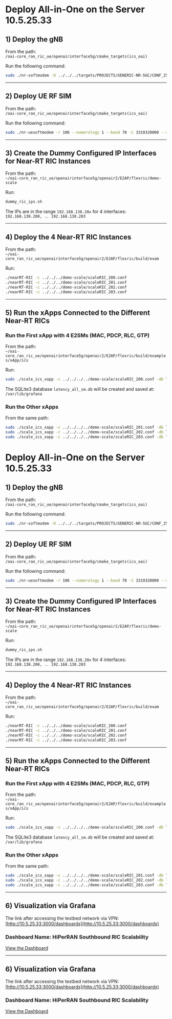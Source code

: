 # Deploy All-in-One on the Server 10.5.25.33

## 1) Deploy the gNB  

From the path:  
`/oai-core_ran_ric_ue/openairinterface5g/cmake_targets(ics_oai)`

Run the following command:

```sh
sudo ./nr-softmodem -O ../../../targets/PROJECTS/GENERIC-NR-5GC/CONF_25-33/gnb_scale_nr_ric.conf --rfsimulator.serveraddr server --rfsim --sa --gNBs.[0].min_rxtxtime 6
```

---

## 2) Deploy UE RF SIM  

From the path:  
`/oai-core_ran_ric_ue/openairinterface5g/cmake_targets(ics_oai)`

Run the following command:

```sh
sudo ./nr-uesoftmodem -r 106 --numerology 1 --band 78 -C 3319320000 --ssb 192 --rfsim --rfsimulator.serveraddr 127.0.0.1 --sa  -O  ../../../targets/PROJECTS/GENERIC-NR-5GC/CONF_25-33/ue_ics_core.conf
```

---

## 3) Create the Dummy Configured IP Interfaces for Near-RT RIC Instances  

From the path:  
`~/oai-core_ran_ric_ue/openairinterface5g/openair2/E2AP/flexric/demo-scale`

Run:

```sh
dummy_ric_ips.sh
```

The IPs are in the range `192.168.130.20x` for 4 interfaces:  
`192.168.130.200, .. 192.168.130.203`

---

## 4) Deploy the 4 Near-RT RIC Instances  

From the path:  
`~/oai-core_ran_ric_ue/openairinterface5g/openair2/E2AP/flexric/build/exam`

Run:

```sh
./nearRT-RIC -c ../../../demo-scale/scaleRIC_200.conf
./nearRT-RIC -c ../../../demo-scale/scaleRIC_201.conf
./nearRT-RIC -c ../../../demo-scale/scaleRIC_202.conf
./nearRT-RIC -c ../../../demo-scale/scaleRIC_203.conf
```

---

## 5) Run the xApps Connected to the Different Near-RT RICs  

### Run the First xApp with 4 E2SMs (MAC, PDCP, RLC, GTP)  

From the path:  
`~/oai-core_ran_ric_ue/openairinterface5g/openair2/E2AP/flexric/build/examples/xApp/ics`

Run:

```sh
sudo ./scale_ics_xapp -c ../../../../demo-scale/scaleRIC_200.conf -db latency_all_sm.db -sm all
```

The SQLite3 database `latency_all_sm.db` will be created and saved at:  
`/var/lib/grafana`

### Run the Other xApps  

From the same path:

```sh
sudo ./scale_ics_xapp -c ../../../../demo-scale/scaleRIC_201.conf -db latency_mac_sm.db -sm all
sudo ./scale_ics_xapp -c ../../../../demo-scale/scaleRIC_202.conf -db latency_rlc_sm.db -sm all
sudo ./scale_ics_xapp -c ../../../../demo-scale/scaleRIC_203.conf -db latency_pdcp_sm.db -sm all
```
# Deploy All-in-One on the Server 10.5.25.33

## 1) Deploy the gNB  

From the path:  
`/oai-core_ran_ric_ue/openairinterface5g/cmake_targets(ics_oai)`

Run the following command:

```sh
sudo ./nr-softmodem -O ../../../targets/PROJECTS/GENERIC-NR-5GC/CONF_25-33/gnb_scale_nr_ric.conf --rfsimulator.serveraddr server --rfsim --sa --gNBs.[0].min_rxtxtime 6
```

---

## 2) Deploy UE RF SIM  

From the path:  
`/oai-core_ran_ric_ue/openairinterface5g/cmake_targets(ics_oai)`

Run the following command:

```sh
sudo ./nr-uesoftmodem -r 106 --numerology 1 --band 78 -C 3319320000 --ssb 192 --rfsim --rfsimulator.serveraddr 127.0.0.1 --sa  -O  ../../../targets/PROJECTS/GENERIC-NR-5GC/CONF_25-33/ue_ics_core.conf
```

---

## 3) Create the Dummy Configured IP Interfaces for Near-RT RIC Instances  

From the path:  
`~/oai-core_ran_ric_ue/openairinterface5g/openair2/E2AP/flexric/demo-scale`

Run:

```sh
dummy_ric_ips.sh
```

The IPs are in the range `192.168.130.20x` for 4 interfaces:  
`192.168.130.200, .. 192.168.130.203`

---

## 4) Deploy the 4 Near-RT RIC Instances  

From the path:  
`~/oai-core_ran_ric_ue/openairinterface5g/openair2/E2AP/flexric/build/exam`

Run:

```sh
./nearRT-RIC -c ../../../demo-scale/scaleRIC_200.conf
./nearRT-RIC -c ../../../demo-scale/scaleRIC_201.conf
./nearRT-RIC -c ../../../demo-scale/scaleRIC_202.conf
./nearRT-RIC -c ../../../demo-scale/scaleRIC_203.conf
```

---

## 5) Run the xApps Connected to the Different Near-RT RICs  

### Run the First xApp with 4 E2SMs (MAC, PDCP, RLC, GTP)  

From the path:  
`~/oai-core_ran_ric_ue/openairinterface5g/openair2/E2AP/flexric/build/examples/xApp/ics`

Run:

```sh
sudo ./scale_ics_xapp -c ../../../../demo-scale/scaleRIC_200.conf -db latency_all_sm.db -sm all
```

The SQLite3 database `latency_all_sm.db` will be created and saved at:  
`/var/lib/grafana`

### Run the Other xApps  

From the same path:

```sh
sudo ./scale_ics_xapp -c ../../../../demo-scale/scaleRIC_201.conf -db latency_mac_sm.db -sm all
sudo ./scale_ics_xapp -c ../../../../demo-scale/scaleRIC_202.conf -db latency_rlc_sm.db -sm all
sudo ./scale_ics_xapp -c ../../../../demo-scale/scaleRIC_203.conf -db latency_pdcp_sm.db -sm all
```

---

## 6) Visualization via Grafana  

The link after accessing the testbed network via VPN:  
[http://10.5.25.33:3000/dashboards](http://10.5.25.33:3000/dashboards)

### Dashboard Name: HiPerRAN Southbound RIC Scalability  

[View the Dashboard](http://10.5.25.33:3000/d/behax1g21u5fke/hiperran-southbound-ric-scalability?orgId=1&from=2025-03-30T15:31:14.000Z&to=2025-03-30T15:53:33.000Z&timezone=browser&refresh=30s)

---

## 6) Visualization via Grafana  

The link after accessing the testbed network via VPN:  
[http://10.5.25.33:3000/dashboards](http://10.5.25.33:3000/dashboards)

### Dashboard Name: HiPerRAN Southbound RIC Scalability  

[View the Dashboard](http://10.5.25.33:3000/d/behax1g21u5fke/hiperran-southbound-ric-scalability?orgId=1&from=2025-03-30T15:31:14.000Z&to=2025-03-30T15:53:33.000Z&timezone=browser&refresh=30s)

